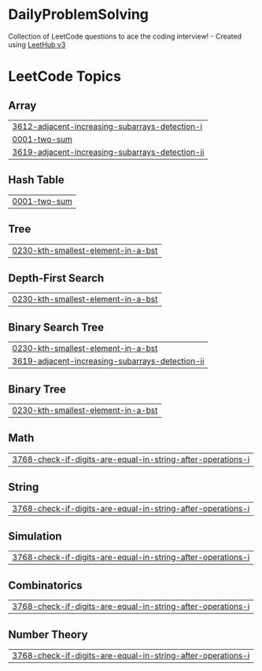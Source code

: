 # DailyProblemSolving
Collection of LeetCode questions to ace the coding interview! - Created using [LeetHub v3](https://github.com/raphaelheinz/LeetHub-3.0)

<!---LeetCode Topics Start-->
# LeetCode Topics
## Array
|  |
| ------- |
| [3612-adjacent-increasing-subarrays-detection-i](https://github.com/24-gautam/DailyProblemSolving/tree/master/3612-adjacent-increasing-subarrays-detection-i) |
| [0001-two-sum](https://github.com/24-gautam/DailyProblemSolving/tree/master/0001-two-sum) |
| [3619-adjacent-increasing-subarrays-detection-ii](https://github.com/24-gautam/DailyProblemSolving/tree/master/3619-adjacent-increasing-subarrays-detection-ii) |
## Hash Table
|  |
| ------- |
| [0001-two-sum](https://github.com/24-gautam/DailyProblemSolving/tree/master/0001-two-sum) |
## Tree
|  |
| ------- |
| [0230-kth-smallest-element-in-a-bst](https://github.com/24-gautam/DailyProblemSolving/tree/master/0230-kth-smallest-element-in-a-bst) |
## Depth-First Search
|  |
| ------- |
| [0230-kth-smallest-element-in-a-bst](https://github.com/24-gautam/DailyProblemSolving/tree/master/0230-kth-smallest-element-in-a-bst) |
## Binary Search Tree
|  |
| ------- |
| [0230-kth-smallest-element-in-a-bst](https://github.com/24-gautam/DailyProblemSolving/tree/master/0230-kth-smallest-element-in-a-bst) |
| [3619-adjacent-increasing-subarrays-detection-ii](https://github.com/24-gautam/DailyProblemSolving/tree/master/3619-adjacent-increasing-subarrays-detection-ii) |
## Binary Tree
|  |
| ------- |
| [0230-kth-smallest-element-in-a-bst](https://github.com/24-gautam/DailyProblemSolving/tree/master/0230-kth-smallest-element-in-a-bst) |
## Math
|  |
| ------- |
| [3768-check-if-digits-are-equal-in-string-after-operations-i](https://github.com/24-gautam/DailyProblemSolving/tree/master/3768-check-if-digits-are-equal-in-string-after-operations-i) |
## String
|  |
| ------- |
| [3768-check-if-digits-are-equal-in-string-after-operations-i](https://github.com/24-gautam/DailyProblemSolving/tree/master/3768-check-if-digits-are-equal-in-string-after-operations-i) |
## Simulation
|  |
| ------- |
| [3768-check-if-digits-are-equal-in-string-after-operations-i](https://github.com/24-gautam/DailyProblemSolving/tree/master/3768-check-if-digits-are-equal-in-string-after-operations-i) |
## Combinatorics
|  |
| ------- |
| [3768-check-if-digits-are-equal-in-string-after-operations-i](https://github.com/24-gautam/DailyProblemSolving/tree/master/3768-check-if-digits-are-equal-in-string-after-operations-i) |
## Number Theory
|  |
| ------- |
| [3768-check-if-digits-are-equal-in-string-after-operations-i](https://github.com/24-gautam/DailyProblemSolving/tree/master/3768-check-if-digits-are-equal-in-string-after-operations-i) |
<!---LeetCode Topics End-->